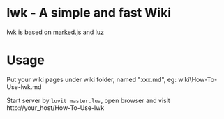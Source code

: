 # lwk - A simple and fast Wiki
lwk is based on [marked.js] and [luz]

# Usage
Put your wiki pages under wiki folder, named "xxx.md", eg: wiki\How-To-Use-lwk.md

Start server by `luvit master.lua`, open browser and visit http://your_host/How-To-Use-lwk

[marked.js]: https://github.com/chjj/marked
[luz]: https://github.com/hide2/luz